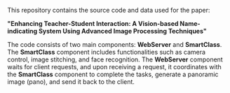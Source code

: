 
This repository contains the source code and data used for the paper:

**"Enhancing Teacher-Student Interaction: A Vision-based Name-indicating System Using Advanced Image Processing Techniques"**

The code consists of two main components: **WebServer** and **SmartClass**. The **SmartClass** component includes functionalities such as camera control, image stitching, and face recognition. The **WebServer** component waits for client requests, and upon receiving a request, it coordinates with the **SmartClass** component to complete the tasks, generate a panoramic image (pano), and send it back to the client.
